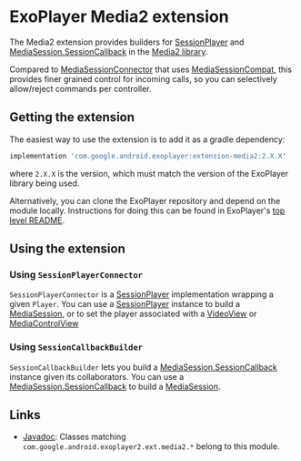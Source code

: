 # ExoPlayer Media2 extension #

The Media2 extension provides builders for [SessionPlayer][] and [MediaSession.SessionCallback][] in
the [Media2 library][].

Compared to [MediaSessionConnector][] that uses [MediaSessionCompat][], this provides finer grained
control for incoming calls, so you can selectively allow/reject commands per controller.

## Getting the extension ##

The easiest way to use the extension is to add it as a gradle dependency:

```gradle
implementation 'com.google.android.exoplayer:extension-media2:2.X.X'
```

where `2.X.X` is the version, which must match the version of the ExoPlayer
library being used.

Alternatively, you can clone the ExoPlayer repository and depend on the module
locally. Instructions for doing this can be found in ExoPlayer's
[top level README][].

[top level README]: https://github.com/google/ExoPlayer/blob/release-v2/README.md

## Using the extension ##

### Using `SessionPlayerConnector` ###

`SessionPlayerConnector` is a [SessionPlayer][] implementation wrapping a given `Player`.
You can use a [SessionPlayer][] instance to build a [MediaSession][], or to set the player
associated with a [VideoView][] or [MediaControlView][]

### Using `SessionCallbackBuilder` ###

`SessionCallbackBuilder` lets you build a [MediaSession.SessionCallback][] instance given its
collaborators. You can use a [MediaSession.SessionCallback][] to build a [MediaSession][].

## Links ##

* [Javadoc][]: Classes matching
  `com.google.android.exoplayer2.ext.media2.*` belong to this module.

[Javadoc]: https://exoplayer.dev/doc/reference/index.html

[SessionPlayer]: https://developer.android.com/reference/androidx/media2/common/SessionPlayer
[MediaSession]: https://developer.android.com/reference/androidx/media2/session/MediaSession
[MediaSession.SessionCallback]: https://developer.android.com/reference/androidx/media2/session/MediaSession.SessionCallback
[Media2 library]: https://developer.android.com/jetpack/androidx/releases/media2
[MediaSessionCompat]: https://developer.android.com/reference/android/support/v4/media/session/MediaSessionCompat
[MediaSessionConnector]: https://exoplayer.dev/doc/reference/com/google/android/exoplayer2/ext/mediasession/MediaSessionConnector.html
[VideoView]: https://developer.android.com/reference/androidx/media2/widget/VideoView
[MediaControlView]: https://developer.android.com/reference/androidx/media2/widget/MediaControlView
